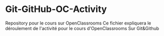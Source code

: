 # Git-GitHub-OC-Activity
Repository pour le cours sur OpenClassrooms
Ce fichier expliquera le déroulement de l'activité pour le cours d'OpenClassrooms Sur Git&Github
